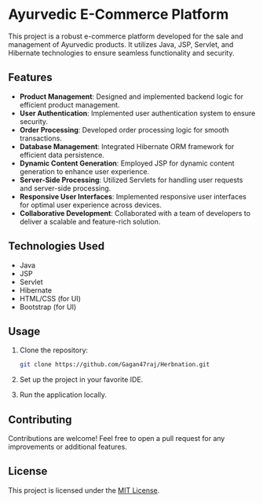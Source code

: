 # Ayurvedic E-Commerce Platform

This project is a robust e-commerce platform developed for the sale and management of Ayurvedic products. It utilizes Java, JSP, Servlet, and Hibernate technologies to ensure seamless functionality and security.

## Features

- **Product Management**: Designed and implemented backend logic for efficient product management.
- **User Authentication**: Implemented user authentication system to ensure security.
- **Order Processing**: Developed order processing logic for smooth transactions.
- **Database Management**: Integrated Hibernate ORM framework for efficient data persistence.
- **Dynamic Content Generation**: Employed JSP for dynamic content generation to enhance user experience.
- **Server-Side Processing**: Utilized Servlets for handling user requests and server-side processing.
- **Responsive User Interfaces**: Implemented responsive user interfaces for optimal user experience across devices.
- **Collaborative Development**: Collaborated with a team of developers to deliver a scalable and feature-rich solution.

## Technologies Used

- Java
- JSP
- Servlet
- Hibernate
- HTML/CSS (for UI)
- Bootstrap (for UI)

## Usage

1. Clone the repository:

   ```bash
   git clone https://github.com/Gagan47raj/Herbnation.git
   ```

2. Set up the project in your favorite IDE.

3. Run the application locally.

## Contributing

Contributions are welcome! Feel free to open a pull request for any improvements or additional features.

## License

This project is licensed under the [MIT License](LICENSE).
